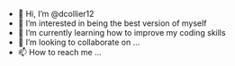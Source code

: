 - 👋 Hi, I’m @dcollier12
- 👀 I’m interested in being the best version of myself
- 🌱 I’m currently learning how to improve my coding skills
- 💞️ I’m looking to collaborate on ...
- 📫 How to reach me ...

<!---
dcollier12/dcollier12 is a ✨ special ✨ repository because its `README.md` (this file) appears on your GitHub profile.
You can click the Preview link to take a look at your changes.
--->
